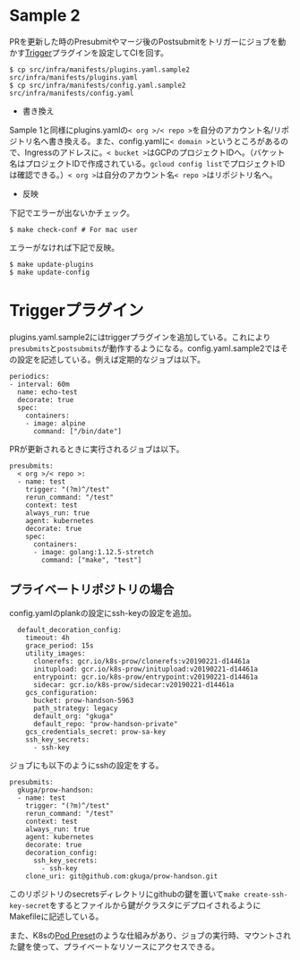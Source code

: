 # Sample 2

PRを更新した時のPresubmitやマージ後のPostsubmitをトリガーにジョブを動かす[Trigger](plugins/trigger.md)プラグインを設定してCIを回す。

```
$ cp src/infra/manifests/plugins.yaml.sample2 src/infra/manifests/plugins.yaml
$ cp src/infra/manifests/config.yaml.sample2 src/infra/manifests/config.yaml
```

* 書き換え

Sample 1と同様にplugins.yamlの`< org >/< repo >`を自分のアカウント名/リポジトリ名へ書き換える。また、config.yamlに`< domain >`というところがあるので、Ingressのアドレスに。`< bucket >`はGCPのプロジェクトIDへ。（バケット名はプロジェクトIDで作成されている。`gcloud config list`でプロジェクトIDは確認できる。）`< org >`は自分のアカウント名`< repo >`はリポジトリ名へ。

* 反映

下記でエラーが出ないかチェック。

```
$ make check-conf # For mac user
```

エラーがなければ下記で反映。

```
$ make update-plugins
$ make update-config
```

# Triggerプラグイン
plugins.yaml.sample2にはtriggerプラグインを追加している。これにより`presubmits`と`postsubmits`が動作するようになる。config.yaml.sample2ではその設定を記述している。例えば定期的なジョブは以下。

```
periodics:
- interval: 60m
  name: echo-test
  decorate: true
  spec:
    containers:
    - image: alpine
      command: ["/bin/date"]
```

PRが更新されるときに実行されるジョブは以下。

```
presubmits:
  < org >/< repo >:
  - name: test
    trigger: "(?m)^/test"
    rerun_command: "/test"
    context: test
    always_run: true
    agent: kubernetes
    decorate: true
    spec:
      containers:
      - image: golang:1.12.5-stretch
        command: ["make", "test"]
```

## プライベートリポジトリの場合

config.yamlのplankの設定にssh-keyの設定を追加。

```
  default_decoration_config:
    timeout: 4h
    grace_period: 15s
    utility_images:
      clonerefs: gcr.io/k8s-prow/clonerefs:v20190221-d14461a
      initupload: gcr.io/k8s-prow/initupload:v20190221-d14461a
      entrypoint: gcr.io/k8s-prow/entrypoint:v20190221-d14461a
      sidecar: gcr.io/k8s-prow/sidecar:v20190221-d14461a
    gcs_configuration:
      bucket: prow-handson-5963
      path_strategy: legacy
      default_org: "gkuga"
      default_repo: "prow-handson-private"
    gcs_credentials_secret: prow-sa-key
    ssh_key_secrets:
      - ssh-key
```

ジョブにも以下のようにsshの設定をする。

```
presubmits:
  gkuga/prow-handson:
  - name: test
    trigger: "(?m)^/test"
    rerun_command: "/test"
    context: test
    always_run: true
    agent: kubernetes
    decorate: true
    decoration_config:
      ssh_key_secrets:
        - ssh-key
    clone_uri: git@github.com:gkuga/prow-handson.git
```

このリポジトリのsecretsディレクトリにgithubの鍵を置いて`make create-ssh-key-secret`をするとファイルから鍵がクラスタにデプロイされるようにMakefileに記述している。

また、K8sの[Pod Preset](https://kubernetes.io/docs/concepts/workloads/pods/podpreset/)のような仕組みがあり、ジョブの実行時、マウントされた鍵を使って、プライベートなリソースにアクセスできる。
